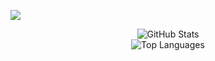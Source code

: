 ![](https://komarev.com/ghpvc/?username=RocketReact&color=blue&style=flat)


<!--
**RocketReact/RocketReact** is a ✨ _special_ ✨ repository because its `README.md` (this file) appears on your GitHub profile.

Here are some ideas to get you started:

- 🔭 I’m currently working on ...
- 🌱 I’m currently learning ...
- 👯 I’m looking to collaborate on ...
- 🤔 I’m looking for help with ...
- 💬 Ask me about ...
- 📫 How to reach me: ...
- 😄 Pronouns: ...
- ⚡ Fun fact: ...
-->
<div align="center">
  <img src="https://github-readme-stats.vercel.app/api?username=RocketReact&show_icons=true&theme=tokyonight" alt="GitHub Stats"/>
</div>

<div align="center">
  <img src="https://github-readme-stats.vercel.app/api/top-langs/?username=RocketReact&layout=compact&theme=tokyonight" alt="Top Languages"/>
</div>
